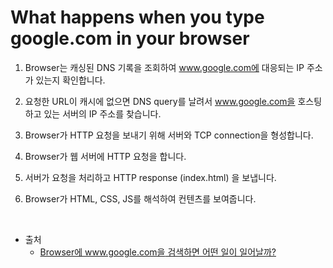 # What happens when you type google.com in your browser

1. Browser는 캐싱된 DNS 기록을 조회하여 www.google.com에 대응되는 IP 주소가 있는지 확인합니다.

2. 요청한 URL이 캐시에 없으면 DNS query를 날려서 www.google.com을 호스팅하고 있는 서버의 IP 주소를 찾습니다.

3. Browser가 HTTP 요청을 보내기 위해 서버와 TCP connection을 형성합니다.

4. Browser가 웹 서버에 HTTP 요청을 합니다.

5. 서버가 요청을 처리하고 HTTP response (index.html) 을 보냅니다.

6. Browser가 HTML, CSS, JS를 해석하여 컨텐츠를 보여줍니다.

<br />

- 출처
  - [Browser에 www.google.com을 검색하면 어떤 일이 일어날까?](https://devjin-blog.com/what-happen-browser-search/)
